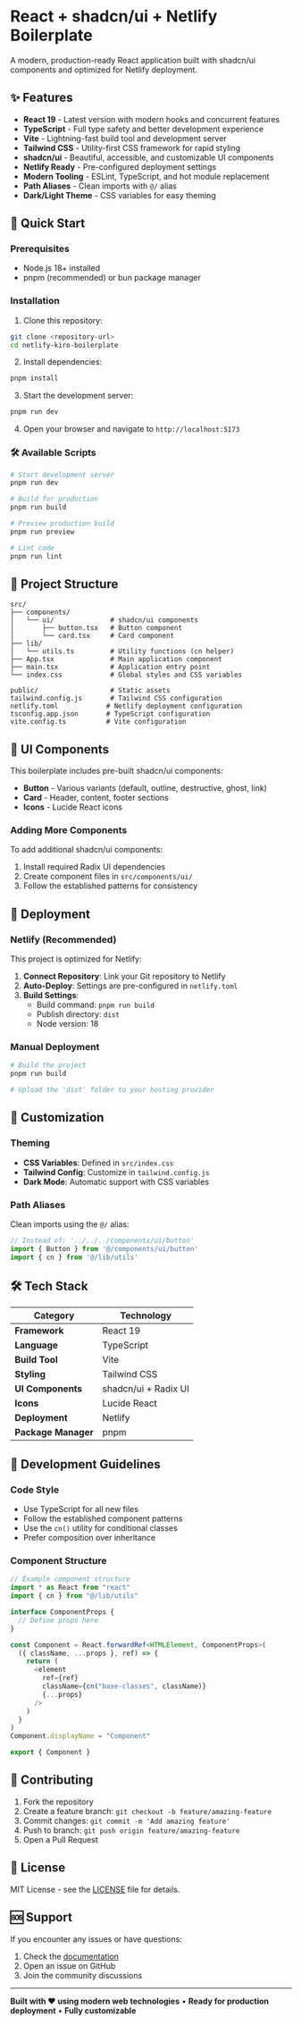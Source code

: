 # React + shadcn/ui + Netlify Boilerplate

A modern, production-ready React application built with shadcn/ui components and optimized for Netlify deployment.

## ✨ Features

- **React 19** - Latest version with modern hooks and concurrent features
- **TypeScript** - Full type safety and better development experience
- **Vite** - Lightning-fast build tool and development server
- **Tailwind CSS** - Utility-first CSS framework for rapid styling
- **shadcn/ui** - Beautiful, accessible, and customizable UI components
- **Netlify Ready** - Pre-configured deployment settings
- **Modern Tooling** - ESLint, TypeScript, and hot module replacement
- **Path Aliases** - Clean imports with `@/` alias
- **Dark/Light Theme** - CSS variables for easy theming

## 🚀 Quick Start

### Prerequisites

- Node.js 18+ installed
- pnpm (recommended) or bun package manager

### Installation

1. Clone this repository:
```bash
git clone <repository-url>
cd netlify-kiro-boilerplate
```

2. Install dependencies:
```bash
pnpm install
```

3. Start the development server:
```bash
pnpm run dev
```

4. Open your browser and navigate to `http://localhost:5173`

### 🛠 Available Scripts

```bash
# Start development server
pnpm run dev

# Build for production
pnpm run build

# Preview production build
pnpm run preview

# Lint code
pnpm run lint
```

## 📁 Project Structure

```
src/
├── components/
│   └── ui/              # shadcn/ui components
│       ├── button.tsx   # Button component
│       └── card.tsx     # Card component
├── lib/
│   └── utils.ts         # Utility functions (cn helper)
├── App.tsx              # Main application component
├── main.tsx             # Application entry point
└── index.css            # Global styles and CSS variables

public/                  # Static assets
tailwind.config.js       # Tailwind CSS configuration
netlify.toml            # Netlify deployment configuration
tsconfig.app.json       # TypeScript configuration
vite.config.ts          # Vite configuration
```

## 🎨 UI Components

This boilerplate includes pre-built shadcn/ui components:

- **Button** - Various variants (default, outline, destructive, ghost, link)
- **Card** - Header, content, footer sections
- **Icons** - Lucide React icons

### Adding More Components

To add additional shadcn/ui components:

1. Install required Radix UI dependencies
2. Create component files in `src/components/ui/`
3. Follow the established patterns for consistency

## 🚀 Deployment

### Netlify (Recommended)

This project is optimized for Netlify:

1. **Connect Repository**: Link your Git repository to Netlify
2. **Auto-Deploy**: Settings are pre-configured in `netlify.toml`
3. **Build Settings**:
   - Build command: `pnpm run build`
   - Publish directory: `dist`
   - Node version: 18

### Manual Deployment

```bash
# Build the project
pnpm run build

# Upload the 'dist' folder to your hosting provider
```

## 🎯 Customization

### Theming

- **CSS Variables**: Defined in `src/index.css`
- **Tailwind Config**: Customize in `tailwind.config.js`
- **Dark Mode**: Automatic support with CSS variables

### Path Aliases

Clean imports using the `@/` alias:

```typescript
// Instead of: '../../../components/ui/button'
import { Button } from '@/components/ui/button'
import { cn } from '@/lib/utils'
```

## 🛠 Tech Stack

| Category | Technology |
|----------|------------|
| **Framework** | React 19 |
| **Language** | TypeScript |
| **Build Tool** | Vite |
| **Styling** | Tailwind CSS |
| **UI Components** | shadcn/ui + Radix UI |
| **Icons** | Lucide React |
| **Deployment** | Netlify |
| **Package Manager** | pnpm |

## 📝 Development Guidelines

### Code Style

- Use TypeScript for all new files
- Follow the established component patterns
- Use the `cn()` utility for conditional classes
- Prefer composition over inheritance

### Component Structure

```typescript
// Example component structure
import * as React from "react"
import { cn } from "@/lib/utils"

interface ComponentProps {
  // Define props here
}

const Component = React.forwardRef<HTMLElement, ComponentProps>(
  ({ className, ...props }, ref) => {
    return (
      <element
        ref={ref}
        className={cn("base-classes", className)}
        {...props}
      />
    )
  }
)
Component.displayName = "Component"

export { Component }
```

## 🤝 Contributing

1. Fork the repository
2. Create a feature branch: `git checkout -b feature/amazing-feature`
3. Commit changes: `git commit -m 'Add amazing feature'`
4. Push to branch: `git push origin feature/amazing-feature`
5. Open a Pull Request

## 📄 License

MIT License - see the [LICENSE](LICENSE) file for details.

## 🆘 Support

If you encounter any issues or have questions:

1. Check the [documentation](https://ui.shadcn.com/)
2. Open an issue on GitHub
3. Join the community discussions

---

**Built with ❤️ using modern web technologies** • **Ready for production deployment** • **Fully customizable**
